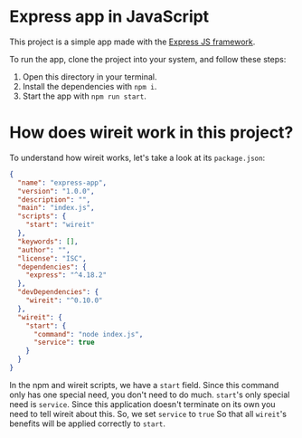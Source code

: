 # Express app in JavaScript

This project is a simple app made with the [Express JS framework](https://expressjs.com/).

To run the app, clone the project into your system, and follow these steps:
1. Open this directory in your terminal.
2. Install the dependencies with `npm i`.
3. Start the app with `npm run start`.

# How does wireit work in this project?

To understand how wireit works, let's take a look at its `package.json`:
```JSON
{
  "name": "express-app",
  "version": "1.0.0",
  "description": "",
  "main": "index.js",
  "scripts": {
    "start": "wireit"
  },
  "keywords": [],
  "author": "",
  "license": "ISC",
  "dependencies": {
    "express": "^4.18.2"
  },
  "devDependencies": {
    "wireit": "^0.10.0"
  },
  "wireit": {
    "start": {
      "command": "node index.js",
      "service": true
    }
  }
}
```

In the npm and wireit scripts, we have a `start` field. Since this command only has one special need, you don't need to do much. `start`'s
only special need is `service`. Since this application doesn't terminate on its own you need to tell wireit about this. So, we set
`service` to `true` So that all `wireit`'s benefits will be applied correctly to `start`.
